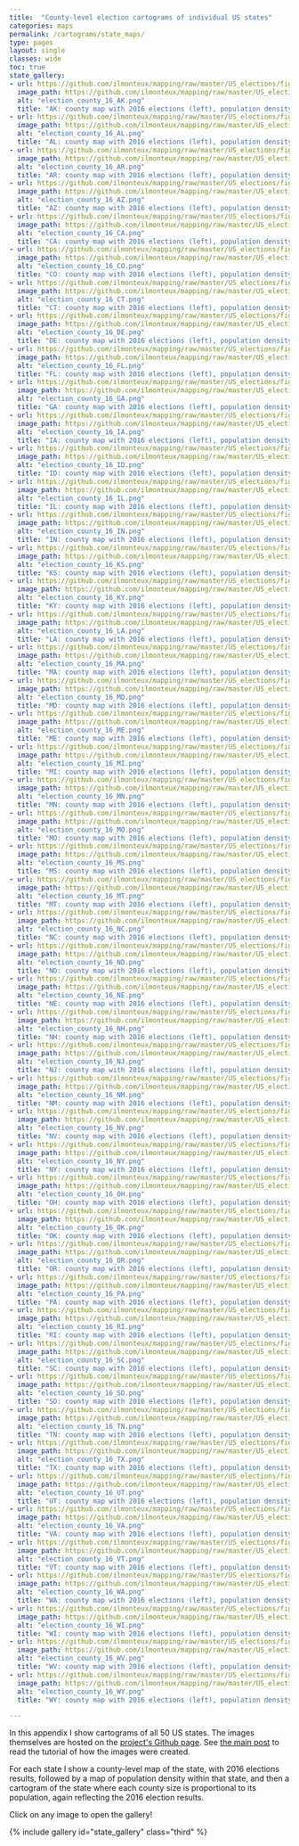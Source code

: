 ```yaml
---
title:  "County-level election cartograms of individual US states"
categories: maps
permalink: /cartograms/state_maps/
type: pages
layout: single 
classes: wide
toc: true
state_gallery:
- url: https://github.com/ilmonteux/mapping/raw/master/US_elections/figs/state_maps/election_county_16_AK.png
  image_path: https://github.com/ilmonteux/mapping/raw/master/US_elections/figs/state_maps/election_county_16_AK.png
  alt: "election_county_16_AK.png"
  title: "AK: county map with 2016 elections (left), population density (center) and population cartogram (right)"
- url: https://github.com/ilmonteux/mapping/raw/master/US_elections/figs/state_maps/election_county_16_AL.png
  image_path: https://github.com/ilmonteux/mapping/raw/master/US_elections/figs/state_maps/election_county_16_AL.png
  alt: "election_county_16_AL.png"
  title: "AL: county map with 2016 elections (left), population density (center) and population cartogram (right)"
- url: https://github.com/ilmonteux/mapping/raw/master/US_elections/figs/state_maps/election_county_16_AR.png
  image_path: https://github.com/ilmonteux/mapping/raw/master/US_elections/figs/state_maps/election_county_16_AR.png
  alt: "election_county_16_AR.png"
  title: "AR: county map with 2016 elections (left), population density (center) and population cartogram (right)"
- url: https://github.com/ilmonteux/mapping/raw/master/US_elections/figs/state_maps/election_county_16_AZ.png
  image_path: https://github.com/ilmonteux/mapping/raw/master/US_elections/figs/state_maps/election_county_16_AZ.png
  alt: "election_county_16_AZ.png"
  title: "AZ: county map with 2016 elections (left), population density (center) and population cartogram (right)"
- url: https://github.com/ilmonteux/mapping/raw/master/US_elections/figs/state_maps/election_county_16_CA.png
  image_path: https://github.com/ilmonteux/mapping/raw/master/US_elections/figs/state_maps/election_county_16_CA.png
  alt: "election_county_16_CA.png"
  title: "CA: county map with 2016 elections (left), population density (center) and population cartogram (right)"
- url: https://github.com/ilmonteux/mapping/raw/master/US_elections/figs/state_maps/election_county_16_CO.png
  image_path: https://github.com/ilmonteux/mapping/raw/master/US_elections/figs/state_maps/election_county_16_CO.png
  alt: "election_county_16_CO.png"
  title: "CO: county map with 2016 elections (left), population density (center) and population cartogram (right)"
- url: https://github.com/ilmonteux/mapping/raw/master/US_elections/figs/state_maps/election_county_16_CT.png
  image_path: https://github.com/ilmonteux/mapping/raw/master/US_elections/figs/state_maps/election_county_16_CT.png
  alt: "election_county_16_CT.png"
  title: "CT: county map with 2016 elections (left), population density (center) and population cartogram (right)"
- url: https://github.com/ilmonteux/mapping/raw/master/US_elections/figs/state_maps/election_county_16_DE.png
  image_path: https://github.com/ilmonteux/mapping/raw/master/US_elections/figs/state_maps/election_county_16_DE.png
  alt: "election_county_16_DE.png"
  title: "DE: county map with 2016 elections (left), population density (center) and population cartogram (right)"
- url: https://github.com/ilmonteux/mapping/raw/master/US_elections/figs/state_maps/election_county_16_FL.png
  image_path: https://github.com/ilmonteux/mapping/raw/master/US_elections/figs/state_maps/election_county_16_FL.png
  alt: "election_county_16_FL.png"
  title: "FL: county map with 2016 elections (left), population density (center) and population cartogram (right)"
- url: https://github.com/ilmonteux/mapping/raw/master/US_elections/figs/state_maps/election_county_16_GA.png
  image_path: https://github.com/ilmonteux/mapping/raw/master/US_elections/figs/state_maps/election_county_16_GA.png
  alt: "election_county_16_GA.png"
  title: "GA: county map with 2016 elections (left), population density (center) and population cartogram (right)"
- url: https://github.com/ilmonteux/mapping/raw/master/US_elections/figs/state_maps/election_county_16_IA.png
  image_path: https://github.com/ilmonteux/mapping/raw/master/US_elections/figs/state_maps/election_county_16_IA.png
  alt: "election_county_16_IA.png"
  title: "IA: county map with 2016 elections (left), population density (center) and population cartogram (right)"
- url: https://github.com/ilmonteux/mapping/raw/master/US_elections/figs/state_maps/election_county_16_ID.png
  image_path: https://github.com/ilmonteux/mapping/raw/master/US_elections/figs/state_maps/election_county_16_ID.png
  alt: "election_county_16_ID.png"
  title: "ID: county map with 2016 elections (left), population density (center) and population cartogram (right)"
- url: https://github.com/ilmonteux/mapping/raw/master/US_elections/figs/state_maps/election_county_16_IL.png
  image_path: https://github.com/ilmonteux/mapping/raw/master/US_elections/figs/state_maps/election_county_16_IL.png
  alt: "election_county_16_IL.png"
  title: "IL: county map with 2016 elections (left), population density (center) and population cartogram (right)"
- url: https://github.com/ilmonteux/mapping/raw/master/US_elections/figs/state_maps/election_county_16_IN.png
  image_path: https://github.com/ilmonteux/mapping/raw/master/US_elections/figs/state_maps/election_county_16_IN.png
  alt: "election_county_16_IN.png"
  title: "IN: county map with 2016 elections (left), population density (center) and population cartogram (right)"
- url: https://github.com/ilmonteux/mapping/raw/master/US_elections/figs/state_maps/election_county_16_KS.png
  image_path: https://github.com/ilmonteux/mapping/raw/master/US_elections/figs/state_maps/election_county_16_KS.png
  alt: "election_county_16_KS.png"
  title: "KS: county map with 2016 elections (left), population density (center) and population cartogram (right)"
- url: https://github.com/ilmonteux/mapping/raw/master/US_elections/figs/state_maps/election_county_16_KY.png
  image_path: https://github.com/ilmonteux/mapping/raw/master/US_elections/figs/state_maps/election_county_16_KY.png
  alt: "election_county_16_KY.png"
  title: "KY: county map with 2016 elections (left), population density (center) and population cartogram (right)"
- url: https://github.com/ilmonteux/mapping/raw/master/US_elections/figs/state_maps/election_county_16_LA.png
  image_path: https://github.com/ilmonteux/mapping/raw/master/US_elections/figs/state_maps/election_county_16_LA.png
  alt: "election_county_16_LA.png"
  title: "LA: county map with 2016 elections (left), population density (center) and population cartogram (right)"
- url: https://github.com/ilmonteux/mapping/raw/master/US_elections/figs/state_maps/election_county_16_MA.png
  image_path: https://github.com/ilmonteux/mapping/raw/master/US_elections/figs/state_maps/election_county_16_MA.png
  alt: "election_county_16_MA.png"
  title: "MA: county map with 2016 elections (left), population density (center) and population cartogram (right)"
- url: https://github.com/ilmonteux/mapping/raw/master/US_elections/figs/state_maps/election_county_16_MD.png
  image_path: https://github.com/ilmonteux/mapping/raw/master/US_elections/figs/state_maps/election_county_16_MD.png
  alt: "election_county_16_MD.png"
  title: "MD: county map with 2016 elections (left), population density (center) and population cartogram (right)"
- url: https://github.com/ilmonteux/mapping/raw/master/US_elections/figs/state_maps/election_county_16_ME.png
  image_path: https://github.com/ilmonteux/mapping/raw/master/US_elections/figs/state_maps/election_county_16_ME.png
  alt: "election_county_16_ME.png"
  title: "ME: county map with 2016 elections (left), population density (center) and population cartogram (right)"
- url: https://github.com/ilmonteux/mapping/raw/master/US_elections/figs/state_maps/election_county_16_MI.png
  image_path: https://github.com/ilmonteux/mapping/raw/master/US_elections/figs/state_maps/election_county_16_MI.png
  alt: "election_county_16_MI.png"
  title: "MI: county map with 2016 elections (left), population density (center) and population cartogram (right)"
- url: https://github.com/ilmonteux/mapping/raw/master/US_elections/figs/state_maps/election_county_16_MN.png
  image_path: https://github.com/ilmonteux/mapping/raw/master/US_elections/figs/state_maps/election_county_16_MN.png
  alt: "election_county_16_MN.png"
  title: "MN: county map with 2016 elections (left), population density (center) and population cartogram (right)"
- url: https://github.com/ilmonteux/mapping/raw/master/US_elections/figs/state_maps/election_county_16_MO.png
  image_path: https://github.com/ilmonteux/mapping/raw/master/US_elections/figs/state_maps/election_county_16_MO.png
  alt: "election_county_16_MO.png"
  title: "MO: county map with 2016 elections (left), population density (center) and population cartogram (right)"
- url: https://github.com/ilmonteux/mapping/raw/master/US_elections/figs/state_maps/election_county_16_MS.png
  image_path: https://github.com/ilmonteux/mapping/raw/master/US_elections/figs/state_maps/election_county_16_MS.png
  alt: "election_county_16_MS.png"
  title: "MS: county map with 2016 elections (left), population density (center) and population cartogram (right)"
- url: https://github.com/ilmonteux/mapping/raw/master/US_elections/figs/state_maps/election_county_16_MT.png
  image_path: https://github.com/ilmonteux/mapping/raw/master/US_elections/figs/state_maps/election_county_16_MT.png
  alt: "election_county_16_MT.png"
  title: "MT: county map with 2016 elections (left), population density (center) and population cartogram (right)"
- url: https://github.com/ilmonteux/mapping/raw/master/US_elections/figs/state_maps/election_county_16_NC.png
  image_path: https://github.com/ilmonteux/mapping/raw/master/US_elections/figs/state_maps/election_county_16_NC.png
  alt: "election_county_16_NC.png"
  title: "NC: county map with 2016 elections (left), population density (center) and population cartogram (right)"
- url: https://github.com/ilmonteux/mapping/raw/master/US_elections/figs/state_maps/election_county_16_ND.png
  image_path: https://github.com/ilmonteux/mapping/raw/master/US_elections/figs/state_maps/election_county_16_ND.png
  alt: "election_county_16_ND.png"
  title: "ND: county map with 2016 elections (left), population density (center) and population cartogram (right)"
- url: https://github.com/ilmonteux/mapping/raw/master/US_elections/figs/state_maps/election_county_16_NE.png
  image_path: https://github.com/ilmonteux/mapping/raw/master/US_elections/figs/state_maps/election_county_16_NE.png
  alt: "election_county_16_NE.png"
  title: "NE: county map with 2016 elections (left), population density (center) and population cartogram (right)"
- url: https://github.com/ilmonteux/mapping/raw/master/US_elections/figs/state_maps/election_county_16_NH.png
  image_path: https://github.com/ilmonteux/mapping/raw/master/US_elections/figs/state_maps/election_county_16_NH.png
  alt: "election_county_16_NH.png"
  title: "NH: county map with 2016 elections (left), population density (center) and population cartogram (right)"
- url: https://github.com/ilmonteux/mapping/raw/master/US_elections/figs/state_maps/election_county_16_NJ.png
  image_path: https://github.com/ilmonteux/mapping/raw/master/US_elections/figs/state_maps/election_county_16_NJ.png
  alt: "election_county_16_NJ.png"
  title: "NJ: county map with 2016 elections (left), population density (center) and population cartogram (right)"
- url: https://github.com/ilmonteux/mapping/raw/master/US_elections/figs/state_maps/election_county_16_NM.png
  image_path: https://github.com/ilmonteux/mapping/raw/master/US_elections/figs/state_maps/election_county_16_NM.png
  alt: "election_county_16_NM.png"
  title: "NM: county map with 2016 elections (left), population density (center) and population cartogram (right)"
- url: https://github.com/ilmonteux/mapping/raw/master/US_elections/figs/state_maps/election_county_16_NV.png
  image_path: https://github.com/ilmonteux/mapping/raw/master/US_elections/figs/state_maps/election_county_16_NV.png
  alt: "election_county_16_NV.png"
  title: "NV: county map with 2016 elections (left), population density (center) and population cartogram (right)"
- url: https://github.com/ilmonteux/mapping/raw/master/US_elections/figs/state_maps/election_county_16_NY.png
  image_path: https://github.com/ilmonteux/mapping/raw/master/US_elections/figs/state_maps/election_county_16_NY.png
  alt: "election_county_16_NY.png"
  title: "NY: county map with 2016 elections (left), population density (center) and population cartogram (right)"
- url: https://github.com/ilmonteux/mapping/raw/master/US_elections/figs/state_maps/election_county_16_OH.png
  image_path: https://github.com/ilmonteux/mapping/raw/master/US_elections/figs/state_maps/election_county_16_OH.png
  alt: "election_county_16_OH.png"
  title: "OH: county map with 2016 elections (left), population density (center) and population cartogram (right)"
- url: https://github.com/ilmonteux/mapping/raw/master/US_elections/figs/state_maps/election_county_16_OK.png
  image_path: https://github.com/ilmonteux/mapping/raw/master/US_elections/figs/state_maps/election_county_16_OK.png
  alt: "election_county_16_OK.png"
  title: "OK: county map with 2016 elections (left), population density (center) and population cartogram (right)"
- url: https://github.com/ilmonteux/mapping/raw/master/US_elections/figs/state_maps/election_county_16_OR.png
  image_path: https://github.com/ilmonteux/mapping/raw/master/US_elections/figs/state_maps/election_county_16_OR.png
  alt: "election_county_16_OR.png"
  title: "OR: county map with 2016 elections (left), population density (center) and population cartogram (right)"
- url: https://github.com/ilmonteux/mapping/raw/master/US_elections/figs/state_maps/election_county_16_PA.png
  image_path: https://github.com/ilmonteux/mapping/raw/master/US_elections/figs/state_maps/election_county_16_PA.png
  alt: "election_county_16_PA.png"
  title: "PA: county map with 2016 elections (left), population density (center) and population cartogram (right)"
- url: https://github.com/ilmonteux/mapping/raw/master/US_elections/figs/state_maps/election_county_16_RI.png
  image_path: https://github.com/ilmonteux/mapping/raw/master/US_elections/figs/state_maps/election_county_16_RI.png
  alt: "election_county_16_RI.png"
  title: "RI: county map with 2016 elections (left), population density (center) and population cartogram (right)"
- url: https://github.com/ilmonteux/mapping/raw/master/US_elections/figs/state_maps/election_county_16_SC.png
  image_path: https://github.com/ilmonteux/mapping/raw/master/US_elections/figs/state_maps/election_county_16_SC.png
  alt: "election_county_16_SC.png"
  title: "SC: county map with 2016 elections (left), population density (center) and population cartogram (right)"
- url: https://github.com/ilmonteux/mapping/raw/master/US_elections/figs/state_maps/election_county_16_SD.png
  image_path: https://github.com/ilmonteux/mapping/raw/master/US_elections/figs/state_maps/election_county_16_SD.png
  alt: "election_county_16_SD.png"
  title: "SD: county map with 2016 elections (left), population density (center) and population cartogram (right)"
- url: https://github.com/ilmonteux/mapping/raw/master/US_elections/figs/state_maps/election_county_16_TN.png
  image_path: https://github.com/ilmonteux/mapping/raw/master/US_elections/figs/state_maps/election_county_16_TN.png
  alt: "election_county_16_TN.png"
  title: "TN: county map with 2016 elections (left), population density (center) and population cartogram (right)"
- url: https://github.com/ilmonteux/mapping/raw/master/US_elections/figs/state_maps/election_county_16_TX.png
  image_path: https://github.com/ilmonteux/mapping/raw/master/US_elections/figs/state_maps/election_county_16_TX.png
  alt: "election_county_16_TX.png"
  title: "TX: county map with 2016 elections (left), population density (center) and population cartogram (right)"
- url: https://github.com/ilmonteux/mapping/raw/master/US_elections/figs/state_maps/election_county_16_UT.png
  image_path: https://github.com/ilmonteux/mapping/raw/master/US_elections/figs/state_maps/election_county_16_UT.png
  alt: "election_county_16_UT.png"
  title: "UT: county map with 2016 elections (left), population density (center) and population cartogram (right)"
- url: https://github.com/ilmonteux/mapping/raw/master/US_elections/figs/state_maps/election_county_16_VA.png
  image_path: https://github.com/ilmonteux/mapping/raw/master/US_elections/figs/state_maps/election_county_16_VA.png
  alt: "election_county_16_VA.png"
  title: "VA: county map with 2016 elections (left), population density (center) and population cartogram (right)"
- url: https://github.com/ilmonteux/mapping/raw/master/US_elections/figs/state_maps/election_county_16_VT.png
  image_path: https://github.com/ilmonteux/mapping/raw/master/US_elections/figs/state_maps/election_county_16_VT.png
  alt: "election_county_16_VT.png"
  title: "VT: county map with 2016 elections (left), population density (center) and population cartogram (right)"
- url: https://github.com/ilmonteux/mapping/raw/master/US_elections/figs/state_maps/election_county_16_WA.png
  image_path: https://github.com/ilmonteux/mapping/raw/master/US_elections/figs/state_maps/election_county_16_WA.png
  alt: "election_county_16_WA.png"
  title: "WA: county map with 2016 elections (left), population density (center) and population cartogram (right)"
- url: https://github.com/ilmonteux/mapping/raw/master/US_elections/figs/state_maps/election_county_16_WI.png
  image_path: https://github.com/ilmonteux/mapping/raw/master/US_elections/figs/state_maps/election_county_16_WI.png
  alt: "election_county_16_WI.png"
  title: "WI: county map with 2016 elections (left), population density (center) and population cartogram (right)"
- url: https://github.com/ilmonteux/mapping/raw/master/US_elections/figs/state_maps/election_county_16_WV.png
  image_path: https://github.com/ilmonteux/mapping/raw/master/US_elections/figs/state_maps/election_county_16_WV.png
  alt: "election_county_16_WV.png"
  title: "WV: county map with 2016 elections (left), population density (center) and population cartogram (right)"
- url: https://github.com/ilmonteux/mapping/raw/master/US_elections/figs/state_maps/election_county_16_WY.png
  image_path: https://github.com/ilmonteux/mapping/raw/master/US_elections/figs/state_maps/election_county_16_WY.png
  alt: "election_county_16_WY.png"
  title: "WY: county map with 2016 elections (left), population density (center) and population cartogram (right)"

---
```


In this appendix I show cartograms of all 50 US states. The images themselves are hosted on the [project's Github page](https://github.com/ilmonteux/mapping/blob/master/US_elections/). See [the main post](/cartograms/) to read the tutorial of how the images were created.

For each state I show a county-level map of the state, with 2016 elections results, followed by a map of population density within that state, and then a cartogram of the state where each county size is proportional to its population, again reflecting the 2016 election results. 

Click on any image to open the gallery!

{% include gallery id="state_gallery" class="third" %}

